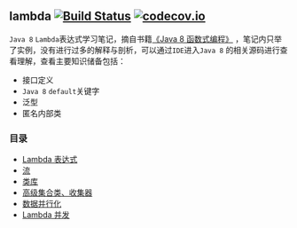 ## lambda [![Build Status](https://travis-ci.org/YuanLicc/lambda-notes.svg?branch=master)](https://travis-ci.org/YuanLicc/lambda-notes)  [![codecov.io](https://codecov.io/gh/YuanLicc/lambda-notes/branch/master/graphs/badge.svg?branch=master)](https://codecov.io/gh/YuanLicc/lambda-notes?branch=master)

`Java 8` `Lambda`表达式学习笔记，摘自书籍[《Java 8 函数式编程》](https://www.amazon.cn/dp/B00VDSW7AE/ref=sr_1_1?s=books&ie=UTF8&qid=1528162560&sr=1-1&keywords=java+8%E5%87%BD%E6%95%B0%E5%BC%8F%E7%BC%96%E7%A8%8B) ，笔记内只举了实例，没有进行过多的解释与剖析，可以通过`IDE`进入`Java 8` 的相关源码进行查看理解，查看主要知识储备包括：

- 接口定义
- `Java 8` `default`关键字
- 泛型
- 匿名内部类

### 目录

- [Lambda 表达式](https://github.com/YuanLicc/lambda-notes/blob/master/doc/Lambda.md)
- [流](https://github.com/YuanLicc/lambda-notes/blob/master/doc/stream.md)
- [类库](https://github.com/YuanLicc/lambda-notes/blob/master/doc/class-lib.md)
- [高级集合类、收集器](https://github.com/YuanLicc/lambda-notes/blob/master/doc/supper-collect.md)
- [数据并行化](https://github.com/YuanLicc/lambda-notes/blob/master/doc/data-parallel.md)
- [Lambda 并发](https://github.com/YuanLicc/lambda-notes/blob/master/doc/lambda-concurrent.md)
